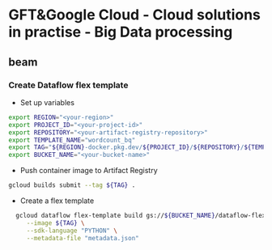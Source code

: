 # GFT&Google Cloud - Cloud solutions in practise - Big Data processing

## beam

### Create Dataflow flex template

- Set up variables
```bash
export REGION="<your-region>"
export PROJECT_ID="<your-project-id>"
export REPOSITORY="<your-artifact-registry-repository>"
export TEMPLATE_NAME="wordcount_bq"
export TAG="${REGION}-docker.pkg.dev/${PROJECT_ID}/${REPOSITORY}/${TEMPLATE_NAME}:latest"
export BUCKET_NAME="<your-bucket-name>"
```
- Push container image to Artifact Registry
```bash
gcloud builds submit --tag ${TAG} .
```
- Create a flex template
```bash
  gcloud dataflow flex-template build gs://${BUCKET_NAME}/dataflow-flex-templates/${TEMPLATE_NAME}.json \
     --image ${TAG} \
     --sdk-language "PYTHON" \
     --metadata-file "metadata.json"
```

